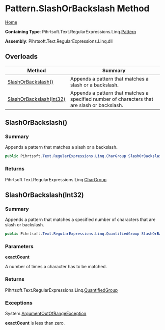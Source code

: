 # Pattern\.SlashOrBackslash Method

[Home](../../../../../../README.md)

**Containing Type**: Pihrtsoft\.Text\.RegularExpressions\.Linq\.[Pattern](../README.md)

**Assembly**: Pihrtsoft\.Text\.RegularExpressions\.Linq\.dll

## Overloads

| Method | Summary |
| ------ | ------- |
| [SlashOrBackslash()](#Pihrtsoft_Text_RegularExpressions_Linq_Pattern_SlashOrBackslash) | Appends a pattern that matches a slash or a backslash\. |
| [SlashOrBackslash(Int32)](#Pihrtsoft_Text_RegularExpressions_Linq_Pattern_SlashOrBackslash_System_Int32_) | Appends a pattern that matches a specified number of characters that are slash or backslash\. |

## SlashOrBackslash\(\) <a name="Pihrtsoft_Text_RegularExpressions_Linq_Pattern_SlashOrBackslash"></a>

### Summary

Appends a pattern that matches a slash or a backslash\.

```csharp
public Pihrtsoft.Text.RegularExpressions.Linq.CharGroup SlashOrBackslash()
```

### Returns

Pihrtsoft\.Text\.RegularExpressions\.Linq\.[CharGroup](../../CharGroup/README.md)

## SlashOrBackslash\(Int32\) <a name="Pihrtsoft_Text_RegularExpressions_Linq_Pattern_SlashOrBackslash_System_Int32_"></a>

### Summary

Appends a pattern that matches a specified number of characters that are slash or backslash\.

```csharp
public Pihrtsoft.Text.RegularExpressions.Linq.QuantifiedGroup SlashOrBackslash(int exactCount)
```

### Parameters

**exactCount**

A number of times a character has to be matched\.

### Returns

Pihrtsoft\.Text\.RegularExpressions\.Linq\.[QuantifiedGroup](../../QuantifiedGroup/README.md)

### Exceptions

System\.[ArgumentOutOfRangeException](https://docs.microsoft.com/en-us/dotnet/api/system.argumentoutofrangeexception)

**exactCount** is less than zero\.

